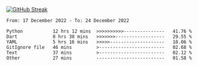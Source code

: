 [![GitHub Streak](https://streak-stats.demolab.com?user=renren-017&theme=sea&hide_border=true&background=DD272700)](https://git.io/streak-stats)

<!--START_SECTION:waka-->

```text
From: 17 December 2022 - To: 24 December 2022

Python           12 hrs 12 mins  >>>>>>>>>>---------------   41.76 %
Dart             8 hrs 38 mins   >>>>>>>------------------   29.55 %
YAML             5 hrs 16 mins   >>>>>--------------------   18.06 %
GitIgnore file   46 mins         >------------------------   02.68 %
Text             37 mins         >------------------------   02.12 %
Other            27 mins         -------------------------   01.58 %
```

<!--END_SECTION:waka-->
